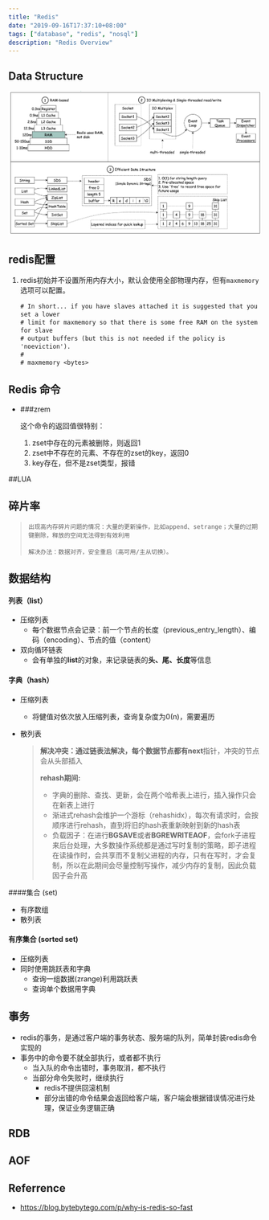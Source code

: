 ```yaml
---
title: "Redis"
date: "2019-09-16T17:37:10+08:00"
tags: ["database", "redis", "nosql"]
description: "Redis Overview"
---
```


## Data Structure
![redis data structure](/images/redis_data_structure.png)

## redis配置

1. redis初始并不设置所用内存大小，默认会使用全部物理内存，但有`maxmemory`选项可以配置。

   ```
   # In short... if you have slaves attached it is suggested that you set a lower
   # limit for maxmemory so that there is some free RAM on the system for slave
   # output buffers (but this is not needed if the policy is 'noeviction').
   #
   # maxmemory <bytes>
   ```


## Redis 命令

- ###zrem

  这个命令的返回值很特别：

  1. zset中存在的元素被删除，则返回1
  2. zset中不存在的元素、不存在的zset的key，返回0
  3. key存在，但不是zset类型，报错

##LUA



## 碎片率

>     出现高内存碎片问题的情况：大量的更新操作，比如append、setrange；大量的过期键删除，释放的空间无法得到有效利用 
>
>     解决办法：数据对齐，安全重启（高可用/主从切换）。

## 数据结构

#### 列表（list）

- 压缩列表
  - 每个数据节点会记录：前一个节点的长度（previous_entry_length）、编码（encoding）、节点的值（content）
- 双向循环链表
  - 会有单独的**list**的对象，来记录链表的**头、尾、长度**等信息

#### 字典（hash）

- 压缩列表
  
  - 将健值对依次放入压缩列表，查询复杂度为0(n)，需要遍历
  
- 散列表

  > **解决冲突：**通过链表法解决，每个数据节点都有**next**指针，冲突的节点会从头部插入
  >
  > **rehash期间:**
  >
  > - 字典的删除、查找、更新，会在两个哈希表上进行，插入操作只会在新表上进行
  > - 渐进式rehash会维护一个游标（rehashidx），每次有请求时，会按顺序进行rehash，直到将旧的hash表重新映射到新的hash表
  > - 负载因子：在进行**BGSAVE**或者**BGREWRITEAOF**，会fork子进程来后台处理，大多数操作系统都是通过写时复制的策略，即子进程在读操作时，会共享而不复制父进程的内存，只有在写时，才会复制，所以在此期间会尽量控制写操作，减少内存的复制，因此负载因子会升高

####集合 (set)

- 有序数组
- 散列表

#### 有序集合 (sorted set)

- 压缩列表
- 同时使用跳跃表和字典
  - 查询一组数据(zrange)利用跳跃表
  - 查询单个数据用字典

## 事务

- redis的事务，是通过客户端的事务状态、服务端的队列，简单封装redis命令实现的
- 事务中的命令要不就全部执行，或者都不执行
  - 当入队的命令出错时，事务取消，都不执行
  - 当部分命令失败时，继续执行
    - redis不提供回滚机制
    - 部分出错的命令结果会返回给客户端，客户端会根据错误情况进行处理，保证业务逻辑正确

## RDB

## AOF



## Referrence
- https://blog.bytebytego.com/p/why-is-redis-so-fast
